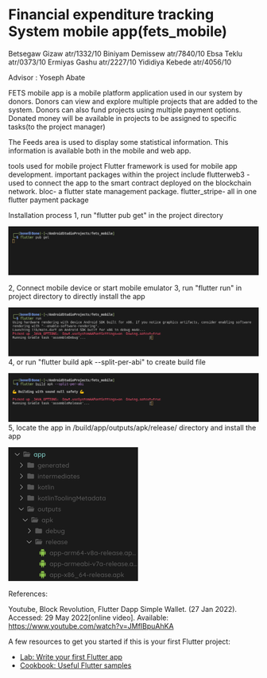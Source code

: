 # Financial expenditure tracking System mobile app(fets_mobile)


Betsegaw Gizaw		  atr/1332/10
Biniyam Demissew	atr/7840/10
Ebsa Teklu			        atr/0373/10
Ermiyas Gashu		    atr/2227/10
Yididiya Kebede		    atr/4056/10

Advisor : Yoseph Abate

FETS mobile app is a mobile platform application used in our system by donors. Donors can view and explore multiple projects that are added to the system. Donors can also fund projects using multiple payment options. Donated money will be available in projects to be assigned to specific tasks(to the project manager)

The Feeds area is used to display some statistical information. This information is available both in the mobile and web app. 

tools used for mobile project
Flutter framework is used for mobile app development.
important packages within the project include 
flutterweb3 - used to connect the app to the smart contract deployed on the blockchain network.
bloc- a flutter state management package.
flutter_stripe- all in one flutter payment package 

Installation process
1, run "flutter pub get" in the project directory

![Get packages](https://github.com/biniyam112/fets-front_end/blob/mobile/screenshot/Screenshot%20from%202022-06-21%2015-42-01.png?raw=true)

2, Connect mobile device or start mobile emulator
3, run "flutter run" in project directory to directly install the app

![run flutter app](https://github.com/biniyam112/fets-front_end/blob/mobile/screenshot/Screenshot%20from%202022-06-21%2015-42-27.png?raw=true)
4, or run "flutter build apk --split-per-abi" to create build file

![build mobile app](https://github.com/biniyam112/fets-front_end/blob/mobile/screenshot/Screenshot%20from%202022-06-21%2015-41-37.png?raw=true)
5, locate the app in /build/app/outputs/apk/release/ directory and install the app

![app direcotory](https://github.com/biniyam112/fets-front_end/blob/mobile/screenshot/Screenshot%20from%202022-06-21%2016-25-15.png?raw=true)

References:

Youtube, Block Revolution, Flutter Dapp Simple Wallet. (27 Jan 2022).
Accessed: 29 May 2022[online video].
Available: https://www.youtube.com/watch?v=JMfIBpuAhKA





A few resources to get you started if this is your first Flutter project:

- [Lab: Write your first Flutter app](https://flutter.dev/docs/get-started/codelab)
- [Cookbook: Useful Flutter samples](https://flutter.dev/docs/cookbook)
